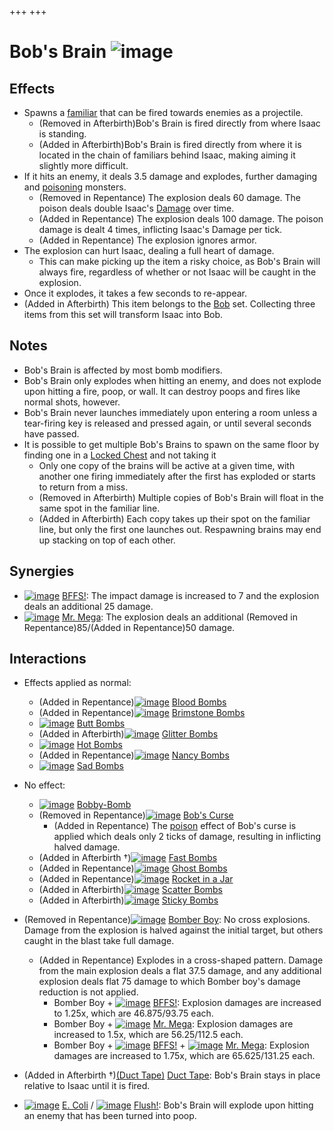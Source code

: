+++
+++

 # Bob's Brain ![image](/image/Bob%27s_Brain.png) 

Effects
---------


* Spawns a [familiar](/wiki/Familiar "Familiar") that can be fired towards enemies as a projectile.
	+ (Removed in Afterbirth)Bob's Brain is fired directly from where Isaac is standing.
	+ (Added in Afterbirth)Bob's Brain is fired directly from where it is located in the chain of familiars behind Isaac, making aiming it slightly more difficult.
* If it hits an enemy, it deals 3.5 damage and explodes, further damaging and [poisoning](/wiki/Poison "Poison") monsters.
	+ (Removed in Repentance) The explosion deals 60 damage. The poison deals double Isaac's [Damage](/wiki/Damage "Damage") over time.
	+ (Added in Repentance) The explosion deals 100 damage. The poison damage is dealt 4 times, inflicting Isaac's Damage per tick.
	+ (Added in Repentance) The explosion ignores armor.
* The explosion can hurt Isaac, dealing a full heart of damage.
	+ This can make picking up the item a risky choice, as Bob's Brain will always fire, regardless of whether or not Isaac will be caught in the explosion.
* Once it explodes, it takes a few seconds to re-appear.
* (Added in Afterbirth) This item belongs to the [Bob](/wiki/Bob "Bob") set. Collecting three items from this set will transform Isaac into Bob.


Notes
-------


* Bob's Brain is affected by most bomb modifiers.
* Bob's Brain only explodes when hitting an enemy, and does not explode upon hitting a fire, poop, or wall. It can destroy poops and fires like normal shots, however.
* Bob's Brain never launches immediately upon entering a room unless a tear-firing key is released and pressed again, or until several seconds have passed.
* It is possible to get multiple Bob's Brains to spawn on the same floor by finding one in a [Locked Chest](/wiki/Locked_Chest "Locked Chest") and not taking it
	+ Only one copy of the brains will be active at a given time, with another one firing immediately after the first has exploded or starts to return from a miss.
	+ (Removed in Afterbirth) Multiple copies of Bob's Brain will float in the same spot in the familiar line.
	+ (Added in Afterbirth) Each copy takes up their spot on the familiar line, but only the first one launches out. Respawning brains may end up stacking on top of each other.


Synergies
-----------


* [![image](/image/BFFS!.png)](/wiki/BFFS! "BFFS!") [BFFS!](/wiki/BFFS! "BFFS!"): The impact damage is increased to 7 and the explosion deals an additional 25 damage.
* [![image](/image/Mr._Mega.png)](/wiki/Mr._Mega "Mr. Mega") [Mr. Mega](/wiki/Mr._Mega "Mr. Mega"): The explosion deals an additional (Removed in Repentance)85/(Added in Repentance)50 damage.


Interactions
--------------


* Effects applied as normal:
	+ (Added in Repentance)[![image](/image/Blood_Bombs.png)](/wiki/Blood_Bombs "Blood Bombs") [Blood Bombs](/wiki/Blood_Bombs "Blood Bombs")
	+ (Added in Repentance)[![image](/image/Brimstone_Bombs.png)](/wiki/Brimstone_Bombs "Brimstone Bombs") [Brimstone Bombs](/wiki/Brimstone_Bombs "Brimstone Bombs")
	+ [![image](/image/Butt_Bombs.png)](/wiki/Butt_Bombs "Butt Bombs") [Butt Bombs](/wiki/Butt_Bombs "Butt Bombs")
	+ (Added in Afterbirth)[![image](/image/Glitter_Bombs.png)](/wiki/Glitter_Bombs "Glitter Bombs") [Glitter Bombs](/wiki/Glitter_Bombs "Glitter Bombs")
	+ [![image](/image/Hot_Bombs.png)](/wiki/Hot_Bombs "Hot Bombs") [Hot Bombs](/wiki/Hot_Bombs "Hot Bombs")
	+ (Added in Repentance)[![image](/image/Nancy_Bombs.png)](/wiki/Nancy_Bombs "Nancy Bombs") [Nancy Bombs](/wiki/Nancy_Bombs "Nancy Bombs")
	+ [![image](/image/Sad_Bombs.png)](/wiki/Sad_Bombs "Sad Bombs") [Sad Bombs](/wiki/Sad_Bombs "Sad Bombs")
* No effect:
	+ [![image](/image/Bobby-Bomb.png)](/wiki/Bobby-Bomb "Bobby-Bomb") [Bobby-Bomb](/wiki/Bobby-Bomb "Bobby-Bomb")
	+ (Removed in Repentance)[![image](/image/Bob%27s_Curse.png)](/wiki/Bob%27s_Curse "Bob's Curse") [Bob's Curse](/wiki/Bob%27s_Curse "Bob's Curse")
		- (Added in Repentance) The [poison](/wiki/Poison "Poison") effect of Bob's curse is applied which deals only 2 ticks of damage, resulting in inflicting halved damage.
	+ (Added in Afterbirth †)[![image](/image/Fast_Bombs.png)](/wiki/Fast_Bombs "Fast Bombs") [Fast Bombs](/wiki/Fast_Bombs "Fast Bombs")
	+ (Added in Repentance)[![image](/image/Ghost_Bombs.png)](/wiki/Ghost_Bombs "Ghost Bombs") [Ghost Bombs](/wiki/Ghost_Bombs "Ghost Bombs")
	+ (Added in Repentance)[![image](/image/Rocket_in_a_Jar.png)](/wiki/Rocket_in_a_Jar "Rocket in a Jar") [Rocket in a Jar](/wiki/Rocket_in_a_Jar "Rocket in a Jar")
	+ (Added in Afterbirth)[![image](/image/Scatter_Bombs.png)](/wiki/Scatter_Bombs "Scatter Bombs") [Scatter Bombs](/wiki/Scatter_Bombs "Scatter Bombs")
	+ (Added in Afterbirth)[![image](/image/Sticky_Bombs.png)](/wiki/Sticky_Bombs "Sticky Bombs") [Sticky Bombs](/wiki/Sticky_Bombs "Sticky Bombs")


* (Removed in Repentance)[![image](/image/Bomber_Boy.png)](/wiki/Bomber_Boy "Bomber Boy") [Bomber Boy](/wiki/Bomber_Boy "Bomber Boy"): No cross explosions. Damage from the explosion is halved against the initial target, but others caught in the blast take full damage.
	+ (Added in Repentance) Explodes in a cross-shaped pattern. Damage from the main explosion deals a flat 37.5 damage, and any additional explosion deals flat 75 damage to which Bomber boy's damage reduction is not applied.
		- Bomber Boy + [![image](/image/BFFS!.png)](/wiki/BFFS! "BFFS!") [BFFS!](/wiki/BFFS! "BFFS!"): Explosion damages are increased to 1.25x, which are 46.875/93.75 each.
		- Bomber Boy + [![image](/image/Mr._Mega.png)](/wiki/Mr._Mega "Mr. Mega") [Mr. Mega](/wiki/Mr._Mega "Mr. Mega"): Explosion damages are increased to 1.5x, which are 56.25/112.5 each.
		- Bomber Boy + [![image](/image/BFFS!.png)](/wiki/BFFS! "BFFS!") [BFFS!](/wiki/BFFS! "BFFS!") + [![image](/image/Mr._Mega.png)](/wiki/Mr._Mega "Mr. Mega") [Mr. Mega](/wiki/Mr._Mega "Mr. Mega"): Explosion damages are increased to 1.75x, which are 65.625/131.25 each.
* (Added in Afterbirth †)[(Duct Tape)](/wiki/Duct_Tape "Duct Tape") [Duct Tape](/wiki/Duct_Tape "Duct Tape"): Bob's Brain stays in place relative to Isaac until it is fired.
* [![image](/image/E._Coli.png)](/wiki/E._Coli "E. Coli") [E. Coli](/wiki/E._Coli "E. Coli") / [![image](/image/Flush!.png)](/wiki/Flush! "Flush!") [Flush!](/wiki/Flush! "Flush!"): Bob's Brain will explode upon hitting an enemy that has been turned into poop.


